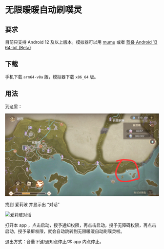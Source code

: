 # 无限暖暖自动刷噗灵

## 要求

目前只支持 Android 12 及以上版本。模拟器可以用 [mumu](https://mumu.163.com/) 或者 [蓝叠 Android 13 64-bit (Beta)](https://www.bluestacks.com/download.html)

## 下载

手机下载 `arm64-v8a` 版，模拟器下载 `x86_64` 版。

## 用法

到这里：

![位置](./location.png)

找到 爱莉玻 并显示出 “对话”

![爱莉玻对话](./init_state.png)

打开本 app ，点击启动，授予通知权限，再点击启动，授予无障碍权限，再点击启动，授予录屏权限，就会自动跳转到无限暖暖自动刷噗灵啦。

退出方式：音量下键/通知点停止/本 app 内点停止。
